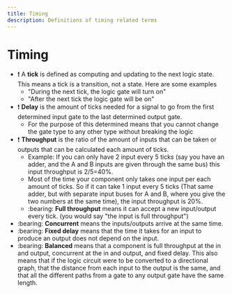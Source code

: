 ```yaml
---
title: Timing
description: Definitions of timing related terms
---
```


# Timing

- :exclamation: A **tick** is defined as computing and updating to the next logic state. This means a tick is a transition, not a state. Here are some examples
  - "During the next tick, the logic gate will turn on"
  - "After the next tick the logic gate will be on"
- :exclamation: **Delay** is the amount of ticks needed for a signal to go from the first determined input gate to the last determined output gate.
  - For the purpose of this determined means that you cannot change the gate type to any other type without breaking the logic
- :exclamation: **Throughput** is the ratio of the amount of inputs that can be taken or outputs that can be calculated each amount of ticks.
  - Example: If you can only have 2 input every 5 ticks (say you have an adder, and the A and B inputs are given through the same bus) this input throughput is 2/5=40%.
  - Most of the time your component only takes one input per each amount of ticks. So if it can take 1 input every 5 ticks (That same adder, but with separate input buses for A and B, where you give the two numbers at the same time), the input throughput is 20%.
  - :bearing: **Full throughput** means it can accept a new input/output every tick. (you would say "the input is full throughput")
- :bearing: **Concurrent** means the inputs/outputs arrive at the same time.
- :bearing: **Fixed delay** means that the time it takes for an input to produce an output does not depend on the input.
- :bearing: **Balanced** means that a component is full throughput at the in and output, concurrent at the in and output, and fixed delay. This also means that if the logic circuit were to be converted to a directional graph, that the distance from each input to the output is the same, and that all the different paths from a gate to any output gate have the same length.

